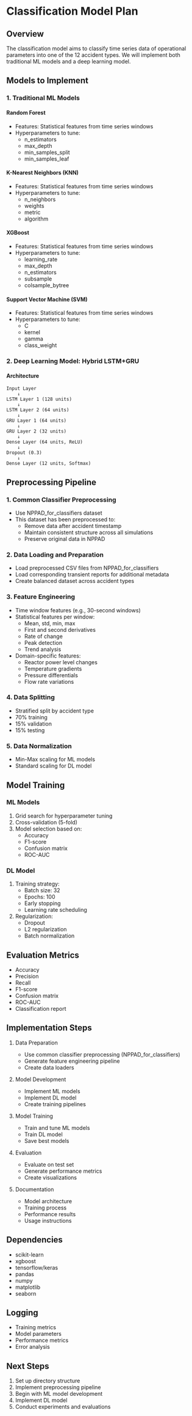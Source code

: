 # Classification Model Plan

## Overview
The classification model aims to classify time series data of operational parameters into one of the 12 accident types. We will implement both traditional ML models and a deep learning model.

## Models to Implement

### 1. Traditional ML Models

#### Random Forest
- Features: Statistical features from time series windows
- Hyperparameters to tune:
  - n_estimators
  - max_depth
  - min_samples_split
  - min_samples_leaf

#### K-Nearest Neighbors (KNN)
- Features: Statistical features from time series windows
- Hyperparameters to tune:
  - n_neighbors
  - weights
  - metric
  - algorithm

#### XGBoost
- Features: Statistical features from time series windows
- Hyperparameters to tune:
  - learning_rate
  - max_depth
  - n_estimators
  - subsample
  - colsample_bytree

#### Support Vector Machine (SVM)
- Features: Statistical features from time series windows
- Hyperparameters to tune:
  - C
  - kernel
  - gamma
  - class_weight

### 2. Deep Learning Model: Hybrid LSTM+GRU

#### Architecture
```
Input Layer
    ↓
LSTM Layer 1 (128 units)
    ↓
LSTM Layer 2 (64 units)
    ↓
GRU Layer 1 (64 units)
    ↓
GRU Layer 2 (32 units)
    ↓
Dense Layer (64 units, ReLU)
    ↓
Dropout (0.3)
    ↓
Dense Layer (12 units, Softmax)
```

## Preprocessing Pipeline

### 1. Common Classifier Preprocessing
- Use NPPAD_for_classifiers dataset
- This dataset has been preprocessed to:
  - Remove data after accident timestamp
  - Maintain consistent structure across all simulations
  - Preserve original data in NPPAD

### 2. Data Loading and Preparation
- Load preprocessed CSV files from NPPAD_for_classifiers
- Load corresponding transient reports for additional metadata
- Create balanced dataset across accident types

### 3. Feature Engineering
- Time window features (e.g., 30-second windows)
- Statistical features per window:
  - Mean, std, min, max
  - First and second derivatives
  - Rate of change
  - Peak detection
  - Trend analysis
- Domain-specific features:
  - Reactor power level changes
  - Temperature gradients
  - Pressure differentials
  - Flow rate variations

### 4. Data Splitting
- Stratified split by accident type
- 70% training
- 15% validation
- 15% testing

### 5. Data Normalization
- Min-Max scaling for ML models
- Standard scaling for DL model

## Model Training

### ML Models
1. Grid search for hyperparameter tuning
2. Cross-validation (5-fold)
3. Model selection based on:
   - Accuracy
   - F1-score
   - Confusion matrix
   - ROC-AUC

### DL Model
1. Training strategy:
   - Batch size: 32
   - Epochs: 100
   - Early stopping
   - Learning rate scheduling
2. Regularization:
   - Dropout
   - L2 regularization
   - Batch normalization

## Evaluation Metrics
- Accuracy
- Precision
- Recall
- F1-score
- Confusion matrix
- ROC-AUC
- Classification report

## Implementation Steps

1. Data Preparation
   - Use common classifier preprocessing (NPPAD_for_classifiers)
   - Generate feature engineering pipeline
   - Create data loaders

2. Model Development
   - Implement ML models
   - Implement DL model
   - Create training pipelines

3. Model Training
   - Train and tune ML models
   - Train DL model
   - Save best models

4. Evaluation
   - Evaluate on test set
   - Generate performance metrics
   - Create visualizations

5. Documentation
   - Model architecture
   - Training process
   - Performance results
   - Usage instructions

## Dependencies
- scikit-learn
- xgboost
- tensorflow/keras
- pandas
- numpy
- matplotlib
- seaborn

## Logging
- Training metrics
- Model parameters
- Performance metrics
- Error analysis

## Next Steps
1. Set up directory structure
2. Implement preprocessing pipeline
3. Begin with ML model development
4. Implement DL model
5. Conduct experiments and evaluations 